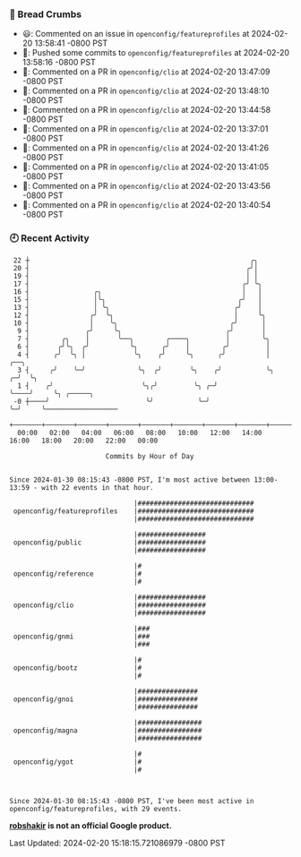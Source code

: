 ### 🍞 Bread Crumbs

 * 😃: Commented on an issue in `openconfig/featureprofiles` at 2024-02-20 13:58:41 -0800 PST
 * 🚢: Pushed some commits to `openconfig/featureprofiles` at 2024-02-20 13:58:16 -0800 PST
 * 💬: Commented on a PR in  `openconfig/clio` at 2024-02-20 13:47:09 -0800 PST
 * 💬: Commented on a PR in  `openconfig/clio` at 2024-02-20 13:48:10 -0800 PST
 * 💬: Commented on a PR in  `openconfig/clio` at 2024-02-20 13:44:58 -0800 PST
 * 💬: Commented on a PR in  `openconfig/clio` at 2024-02-20 13:37:01 -0800 PST
 * 💬: Commented on a PR in  `openconfig/clio` at 2024-02-20 13:41:26 -0800 PST
 * 💬: Commented on a PR in  `openconfig/clio` at 2024-02-20 13:41:05 -0800 PST
 * 💬: Commented on a PR in  `openconfig/clio` at 2024-02-20 13:43:56 -0800 PST
 * 💬: Commented on a PR in  `openconfig/clio` at 2024-02-20 13:40:54 -0800 PST

### 🕘 Recent Activity
```
 22 ┼                                                       ╭╮
 20 ┤                                                      ╭╯│
 19 ┤                                                      │ │
 17 ┤                                                     ╭╯ ╰╮
 16 ┤                ╭╮                                   │   │
 15 ┤                │╰╮                                 ╭╯   │
 13 ┤                │ ╰╮                               ╭╯    │
 12 ┤               ╭╯  ╰╮                              │     ╰╮
 10 ┤               │    ╰╮                            ╭╯      │
  9 ┤              ╭╯     ╰╮                          ╭╯       │
  7 ┤        ╭╮    │       ╰──╮        ╭────╮         │        ╰╮
  6 ┤       ╭╯╰╮  ╭╯          ╰╮      ╭╯    │        ╭╯         │
  4 ┤      ╭╯  ╰╮ │            ╰╮    ╭╯     ╰╮      ╭╯          │       ╭──╮
  3 ┤     ╭╯    ╰─╯             ╰╮  ╭╯       ╰╮    ╭╯           ╰╮    ╭─╯  ╰╮
  1 ┤    ╭╯                      ╰╮╭╯         ╰╮ ╭─╯             ╰────╯     ╰╮ ╭─────╮
 -0 ┼────╯                        ╰╯           ╰─╯                           ╰─╯     ╰──────────────────
    +───────+───────+───────+───────+───────+───────+───────+───────+───────+───────+───────+───────+────
  00:00   02:00   04:00   06:00   08:00   10:00   12:00   14:00   16:00   18:00   20:00   22:00   00:00   

						Commits by Hour of Day


Since 2024-01-30 08:15:43 -0800 PST, I'm most active between 13:00-13:59 - with 22 events in that hour.

```



```
                               |#############################
 openconfig/featureprofiles    |#############################
                               |#############################

                               |#################
 openconfig/public             |#################
                               |#################

                               |#
 openconfig/reference          |#
                               |#

                               |#################
 openconfig/clio               |#################
                               |#################

                               |###
 openconfig/gnmi               |###
                               |###

                               |#
 openconfig/bootz              |#
                               |#

                               |###############
 openconfig/gnoi               |###############
                               |###############

                               |################
 openconfig/magna              |################
                               |################

                               |#
 openconfig/ygot               |#
                               |#



Since 2024-01-30 08:15:43 -0800 PST, I've been most active in openconfig/featureprofiles, with 29 events.

```
**[robshakir](mailto:robjs@google.com) is not an official Google product.**  


Last Updated: 2024-02-20 15:18:15.721086979 -0800 PST
